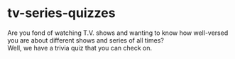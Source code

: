 # tv-series-quizzes
Are you fond of watching T.V. shows and wanting to know how well-versed you are about different shows and series of all times? 
<br>
Well, we have a trivia quiz that you can check on.
